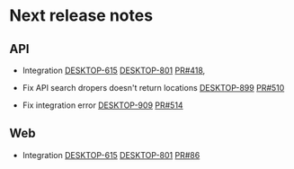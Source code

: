 # Next release notes
## API
- Integration
[DESKTOP-615](https://dropin.atlassian.net/browse/DESKTOP-615)
[DESKTOP-801](https://dropin.atlassian.net/browse/DESKTOP-801)
[PR#418](https://github.com/dropininc/dropin-api-v2/pull/418),

- Fix API search dropers doesn't return locations
[DESKTOP-899](https://dropin.atlassian.net/browse/DESKTOP-899)
[PR#510](https://github.com/dropininc/dropin-api-v2/pull/510)

- Fix integration error
[DESKTOP-909](https://dropin.atlassian.net/browse/DESKTOP-909)
[PR#514](https://github.com/dropininc/dropin-api-v2/pull/514)

## Web
- Integration
[DESKTOP-615](https://dropin.atlassian.net/browse/DESKTOP-615)
[DESKTOP-801](https://dropin.atlassian.net/browse/DESKTOP-801)
[PR#86](https://github.com/dropininc/dropin-web-v2/pull/86)
